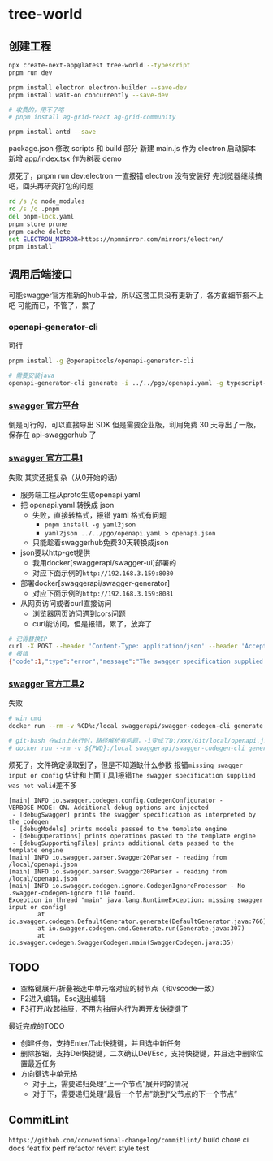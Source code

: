 # tree-world

## 创建工程

```sh
npx create-next-app@latest tree-world --typescript
pnpm run dev

pnpm install electron electron-builder --save-dev
pnpm install wait-on concurrently --save-dev

# 收费的，用不了咯
# pnpm install ag-grid-react ag-grid-community

pnpm install antd --save
```

package.json 修改 scripts 和 build 部分
新建 main.js 作为 electron 启动脚本
新增 app/index.tsx 作为树表 demo

烦死了，pnpm run dev:electron 一直报错 electron 没有安装好
先浏览器继续搞吧，回头再研究打包的问题

```bat
rd /s /q node_modules
rd /s /q .pnpm
del pnpm-lock.yaml
pnpm store prune
pnpm cache delete
set ELECTRON_MIRROR=https://npmmirror.com/mirrors/electron/
pnpm install
```

## 调用后端接口

可能swagger官方推新的hub平台，所以这套工具没有更新了，各方面细节搭不上吧
可能而已，不管了，累了

### openapi-generator-cli

可行

```sh
pnpm install -g @openapitools/openapi-generator-cli

# 需要安装java
openapi-generator-cli generate -i ../../pgo/openapi.yaml -g typescript-axios --additional-properties=apiPackage=api,modelPackage=model,withSeparateModelsAndApi=true -o ./api/ --skip-validate-spec
```

### [swagger 官方平台](https://app.swaggerhub.com/hub/)

倒是可行的，可以直接导出 SDK
但是需要企业版，利用免费 30 天导出了一版，保存在 api-swaggerhub 了

### [swagger 官方工具1](https://github.com/swagger-api/swagger-codegen/blob/master/docs/docker.md)

失败
其实还挺复杂（从0开始的话）

- 服务端工程从proto生成openapi.yaml
- 把 openapi.yaml 转换成 json
  - 失败，直接转格式，报错 yaml 格式有问题
    - `pnpm install -g yaml2json`
    - `yaml2json ../../pgo/openapi.yaml > openapi.json`
  - 只能趁着swaggerhub免费30天转换成json
- json要以http-get提供
  - 我用docker[swaggerapi/swagger-ui]部署的
  - 对应下面示例的`http://192.168.3.159:8080`
- 部署docker[swaggerapi/swagger-generator]
  - 对应下面示例的`http://192.168.3.159:8081`
- 从网页访问或者curl直接访问
  - 浏览器网页访问遇到cors问题
  - curl能访问，但是报错，累了，放弃了

```sh
# 记得替换IP
curl -X POST --header 'Content-Type: application/json' --header 'Accept: application/json' -d '{"swaggerUrl": "http://192.168.3.159:8080/api_standard.json"}' 'http://192.168.3.159:8081/api/gen/clients/javascript'
# 报错
{"code":1,"type":"error","message":"The swagger specification supplied was not valid"}
```

### [swagger 官方工具2](https://github.com/swagger-api/swagger-codegen/blob/master/docs/docker.md)

失败

```sh
# win cmd
docker run --rm -v %CD%:/local swaggerapi/swagger-codegen-cli generate -i /local/openapi.json -l typescript-fetch -o /local/api/ -v

# git-bash 在win上执行时，路径解析有问题，-i变成了D:/xxx/Git/local/openapi.json
# docker run --rm -v ${PWD}:/local swaggerapi/swagger-codegen-cli generate -i /local/openapi.json -l typescript-fetch -o /local/api/ -v
```

烦死了，文件确定读取到了，但是不知道缺什么参数
报错`missing swagger input or config`
估计和上面工具1报错`The swagger specification supplied was not valid`差不多

```log
[main] INFO io.swagger.codegen.config.CodegenConfigurator -
VERBOSE MODE: ON. Additional debug options are injected
 - [debugSwagger] prints the swagger specification as interpreted by the codegen
 - [debugModels] prints models passed to the template engine
 - [debugOperations] prints operations passed to the template engine
 - [debugSupportingFiles] prints additional data passed to the template engine
[main] INFO io.swagger.parser.Swagger20Parser - reading from /local/openapi.json
[main] INFO io.swagger.parser.Swagger20Parser - reading from /local/openapi.json
[main] INFO io.swagger.codegen.ignore.CodegenIgnoreProcessor - No .swagger-codegen-ignore file found.
Exception in thread "main" java.lang.RuntimeException: missing swagger input or config!
        at io.swagger.codegen.DefaultGenerator.generate(DefaultGenerator.java:766)
        at io.swagger.codegen.cmd.Generate.run(Generate.java:307)
        at io.swagger.codegen.SwaggerCodegen.main(SwaggerCodegen.java:35)
```

## TODO

- 空格键展开/折叠被选中单元格对应的树节点（和vscode一致）
- F2进入编辑，Esc退出编辑
- F3打开/收起抽屉，不用为抽屉内行为再开发快捷键了

最近完成的TODO

- 创建任务，支持Enter/Tab快捷键，并且选中新任务
- 删除按钮，支持Del快捷键，二次确认Del/Esc，支持快捷键，并且选中删除位置最近任务
- 方向键选中单元格
  - 对于上，需要递归处理“上一个节点”展开时的情况
  - 对于下，需要递归处理“最后一个节点”跳到“父节点的下一个节点”

## CommitLint

`https://github.com/conventional-changelog/commitlint/`
build
chore
ci
docs
feat
fix
perf
refactor
revert
style
test
